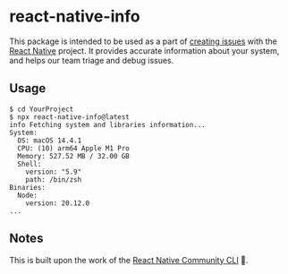 # react-native-info

This package is intended to be used as a part of [creating issues](https://reactnative.dev/contributing/how-to-file-an-issue) with the [React Native](https://reactnative.dev/) project. It provides accurate information about your system, and helps our team triage and debug issues.

## Usage

```
$ cd YourProject
$ npx react-native-info@latest
info Fetching system and libraries information...
System:
  OS: macOS 14.4.1
  CPU: (10) arm64 Apple M1 Pro
  Memory: 527.52 MB / 32.00 GB
  Shell:
    version: "5.9"
    path: /bin/zsh
Binaries:
  Node:
    version: 20.12.0
...
```

## Notes
This is built upon the work of the [React Native Community CLI](https://github.com/react-native-community/cli#react-native-cli) 🎉.
